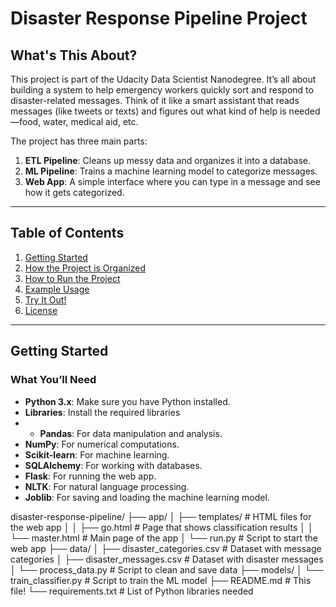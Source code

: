 # Disaster Response Pipeline Project

## What's This About?
This project is part of the Udacity Data Scientist Nanodegree. It’s all about building a system to help emergency workers quickly sort and respond to disaster-related messages. Think of it like a smart assistant that reads messages (like tweets or texts) and figures out what kind of help is needed—food, water, medical aid, etc.

The project has three main parts:
1. **ETL Pipeline**: Cleans up messy data and organizes it into a database.
2. **ML Pipeline**: Trains a machine learning model to categorize messages.
3. **Web App**: A simple interface where you can type in a message and see how it gets categorized.

---

## Table of Contents
1. [Getting Started](#getting-started)
2. [How the Project is Organized](#how-the-project-is-organized)
3. [How to Run the Project](#how-to-run-the-project)
4. [Example Usage](#example-usage)
5. [Try It Out!](#try-it-out)
6. [License](#license)

---

## Getting Started
### What You’ll Need
- **Python 3.x**: Make sure you have Python installed.
- **Libraries**: Install the required libraries
-   - **Pandas**: For data manipulation and analysis.
   - **NumPy**: For numerical computations.
   - **Scikit-learn**: For machine learning.
   - **SQLAlchemy**: For working with databases.
   - **Flask**: For running the web app.
   - **NLTK**: For natural language processing.
   - **Joblib**: For saving and loading the machine learning model.
  

disaster-response-pipeline/
├── app/
│   ├── templates/          # HTML files for the web app
│   │   ├── go.html         # Page that shows classification results
│   │   └── master.html     # Main page of the app
│   └── run.py              # Script to start the web app
├── data/
│   ├── disaster_categories.csv  # Dataset with message categories
│   ├── disaster_messages.csv    # Dataset with disaster messages
│   └── process_data.py          # Script to clean and save data
├── models/
│   └── train_classifier.py      # Script to train the ML model
├── README.md                    # This file!
└── requirements.txt             # List of Python libraries needed
